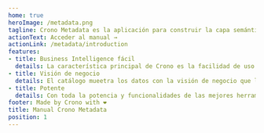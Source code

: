 ```yaml
---
home: true
heroImage: /metadata.png
tagline: Crono Metadata es la aplicación para construir la capa semántica única de Crono Business Intelligence. 
actionText: Acceder al manual →
actionLink: /metadata/introduction
features:
- title: Business Intelligence fácil
  details: La característica principal de Crono es la facilidad de uso. Así de simple. ❤️
- title: Visión de negocio
  details: El catálogo mueetra los datos con la visión de negocio que los analistas necesitan.🧑‍🦰
- title: Potente
  details: Con toda la potencia y funcionalidades de las mejores herramientas de BI. 🛠️
footer: Made by Crono with ❤️
title: Manual Crono Metadata
position: 1
---
```


